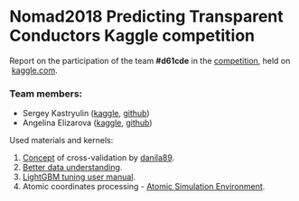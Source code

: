 # Nomad2018 Predicting Transparent Conductors Kaggle competition


Report on the participation of the team **#d61cde** in the  [competition](https://www.kaggle.com/c/nomad2018-predict-transparent-conductors), held on  [kaggle.com](https://www.kaggle.com).

### Team members:
* Sergey Kastryulin ([kaggle](https://www.kaggle.com/snk4tr), [github](https://github.com/snk4tr))
* Angelina Elizarova ([kaggle](https://www.kaggle.com/elizarova), [github](https://github.com/Evrin-aus-dem-Norden))

Used materials and kernels:
1. [Concept](https://github.com/Danila89/cross_validation_custom) of cross-validation by [danila89](https://github.com/danila89).
2. [Better data understanding](https://www.kaggle.com/tonyyy/how-to-get-atomic-coordinates).
3. [LightGBM tuning user manual](https://github.com/Microsoft/LightGBM/blob/master/docs/Parameters-Tuning.rst).
4. Atomic coordinates processing - [Atomic Simulation Environment](https://wiki.fysik.dtu.dk/ase/).
